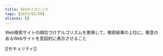 ```yaml
---
title: SEOポイズニング
tags: [2023/02/08]
aliases: []
---
```


Web検索サイトの順位づけアルゴリズムを悪用して，検索結果の上位に，悪意のあるWebサイトを意図的に表示させること

[[セキュリティ]]